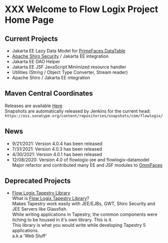 # XXX Welcome to Flow Logix Project Home Page #

## Current Projects ##
  * Jakarta EE Lazy Data Model for <a href="https://www.primefaces.org">PrimeFaces DataTable</a>
  * <a href="https://shiro.apache.org">Apache Shiro Security</a> / Jakarta EE integration
  * Jakarta EE DAO Helper
  * Jakarta EE JSF JavaScript Minimized resource handler
  * Utilities (String / Object Type Converter, Stream reader)
  * Apache Shiro / Jakarta EE integration

## Maven Central Coordinates ##
Releases are available [Here](https://search.maven.org/search?q=g:com.flowlogix)  
Snapshots are automatically released by Jenkins for the current head: `https://oss.sonatype.org/content/repositories/snapshots/com/flowlogix/`

## News ##
- 9/21/2021: Version 4.0.4 has been released
- 7/31/2021: Version 4.0.3 has been released
- 4/30/2021: Version 4.0.1 has been released
- 12/08/2020: Version 4.0 of flowlogix-jee and flowlogix-datamodel  
Major refactor and contributed many EE and JSF modules to [OmniFaces](https://omnifaces.org)

## Deprecated Projects ##
  * [Flow Logix Tapestry Library](wiki/TapestryLibrary)  
What is [Flow Logix Tapestry Library](wiki/TapestryLibrary)? <br>
Makes Tapestry work easily with JEE/EJBs, GWT, Shiro Security and JEE Servers like Glassfish.<br>
While writing applications in Tapestry, the common components were itching to be housed in it's own library. This is it.<br>
This library is what you would write while developing Tapestry 5 applications.<br>
a.k.a 'Web Stuff'</li></ul>

